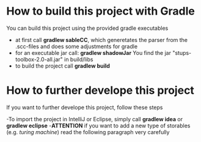 How to build this project with Gradle
==============

You can build this project using the provided gradle executables

- at first call **gradlew sableCC**, which generetates the parser from the .scc-files and does some adjustments for gradle
- for an executable jar call: **gradlew shadowJar** You find the jar "stups-toolbox-2.0-all.jar" in build/libs
- to build the project call **gradlew build**

How to further develope this project
==============
If you want to further develope this project, follow these steps

-To import the project in IntelliJ or Eclipse, simply call **gradlew idea** or **gradlew eclipse**
-**ATTENTION** if you want to add a new type of storables (e.g. *turing machine*) read the following paragraph very carefully





